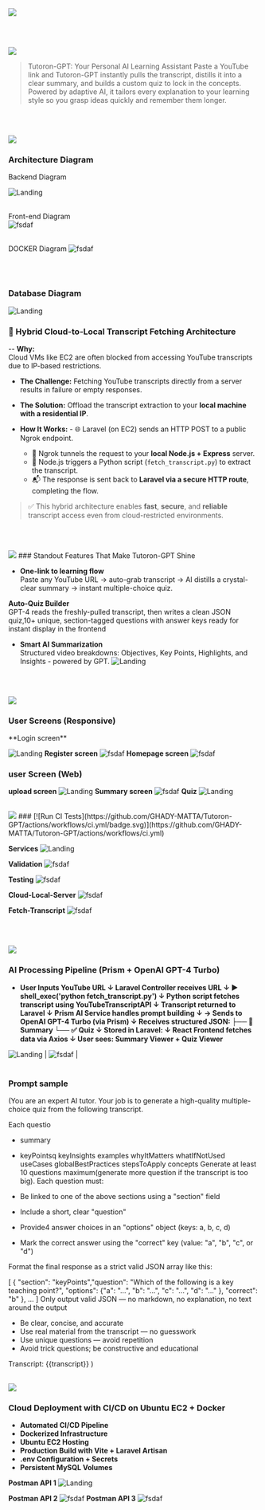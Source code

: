 <img src="./readme/title1.svg"/>

<br><br>
<!-- project overview -->
<img src="./readme/title2.svg"/>

>
>Tutoron-GPT: Your Personal AI Learning Assistant
Paste a YouTube link and Tutoron-GPT instantly pulls the transcript, distills it into a clear summary, and builds a custom quiz to lock in the concepts.
Powered by adaptive AI, it tailors every explanation to your learning style so you grasp ideas quickly and remember them longer.


> 

<br><br>

<!-- System Design -->
<img src="./readme/title3.svg"/>

### Architecture Diagram

Backend Diagram 

 ![Landing](./readme/demo/backend-diagram.png)
 <br><br>


 Front-end Diagram  
 ![fsdaf](./readme/demo/betterfront.png)
<br><br>

DOCKER Diagram 
![fsdaf](./readme/demo/dockerDiagram.png)



<br><br>

### Database Diagram

![Landing](./readme/demo/erdiagram.png)
### 🧠 Hybrid Cloud-to-Local Transcript Fetching Architecture

-- **Why:**  
  Cloud VMs like EC2 are often blocked from accessing YouTube transcripts due to IP-based restrictions.

- **The Challenge:**  Fetching YouTube transcripts directly from a server results in failure or empty responses.

- **The Solution:**  Offload the transcript extraction to your **local machine with a residential IP**.

- **How It Works:**   - 🌐 Laravel (on EC2) sends an HTTP POST to a public Ngrok endpoint.  
  - 🧩 Ngrok tunnels the request to your **local Node.js + Express** server.  
  - 🐍 Node.js triggers a Python script (`fetch_transcript.py`) to extract the transcript.  
  - 📬 The response is sent back to **Laravel via a secure HTTP route**, completing the flow.

> ✅ This hybrid architecture enables **fast**, **secure**, and **reliable** transcript access even from cloud-restricted environments.

<br><br>

<!-- Project Highlights -->
<img src="./readme/title4.svg"/>
###  Standout Features That Make Tutoron-GPT Shine

-  **One-link to learning flow**  
 Paste any YouTube URL → auto-grab transcript → AI distills a crystal-clear summary → instant multiple-choice quiz.

  **Auto-Quiz Builder**  
  GPT-4 reads the freshly-pulled transcript, then writes a clean JSON quiz,10+ unique, section-tagged questions with answer keys ready for instant display in the frontend 
  -  **Smart AI Summarization**  
  Structured video breakdowns: Objectives, Key Points, Highlights, and Insights - powered by GPT.
![Landing](./readme/demo/Tutoron-overview.png)

<br><br>

<!-- Demo -->
<img src="./readme/title5.svg"/>

### User Screens (Responsive)
<!-- | Login screen                            | Register screen                       |  Homepage screen                       |
| --------------------------------------- | ------------------------------------- | ------------------------------------- |
| ![Landing](./readme/demo/login%20(1).gif) | ![fsdaf](./readme/demo/signup%20(1).gif )| ![fsdaf](./readme/demo/homepage%20(1).gif) |
 -->**Login screen**
![Landing](./readme/demo/login%20(1).gif) 
**Register screen**
![fsdaf](./readme/demo/signup%20(1).gif )
**Homepage screen**
![fsdaf](./readme/demo/homepage%20(1).gif)
### user Screen (Web)

<!-- | upload screen                            | Summary screen                       |
| --------------------------------------- | ------------------------------------- |
| ![Landing](./readme/demo/upload.gif) | ![fsdaf](./readme/demo/generate.gif) | -->

**upload screen**
![Landing](./readme/demo/upload.gif)
**Summary screen**
![fsdaf](./readme/demo/generate.gif)
**Quiz**
![Landing](./readme/demo/highlights.gif)
<br><br>
 
<!-- Development & Testing -->
<img src="./readme/title6.svg"/>
### [![Run CI Tests](https://github.com/GHADY-MATTA/Tutoron-GPT/actions/workflows/ci.yml/badge.svg)](https://github.com/GHADY-MATTA/Tutoron-GPT/actions/workflows/ci.yml)

<!-- | Services                            | Validation                       | Testing                        |
| --------------------------------------- | ------------------------------------- | ------------------------------------- |
| ![Landing](./readme/demo/service.png) | ![fsdaf](./readme/demo/validation.png) | ![fsdaf](./readme/demo/laravel_logs.png) | -->

**Services**
![Landing](./readme/demo/service.png)

**Validation**
 ![fsdaf](./readme/demo/validation.png)

 **Testing**
 ![fsdaf](./readme/demo/laravel_logs.png)

**Cloud-Local-Server**
![fsdaf](./readme/demo/LocalServer.png)

**Fetch-Transcript**
![fsdaf](./readme/demo/fetch-transcript.png)

<br><br>

<img src="./readme/title8.svg"/>

### AI Processing Pipeline (Prism + OpenAI GPT-4 Turbo)

- **User Inputs YouTube URL       ↓
Laravel Controller receives URL
         ↓
▶ shell_exec('python fetch_transcript.py')
         ↓
Python script fetches transcript using YouTubeTranscriptAPI
         ↓
Transcript returned to Laravel
         ↓
Prism AI Service handles prompt building
         ↓
→ Sends to OpenAI GPT-4 Turbo (via Prism)
         ↓
Receives structured JSON:
    ├── 🧠 Summary
    └── ✅ Quiz
         ↓
Stored in Laravel:
 ↓
React Frontend fetches data via Axios       ↓
User sees: Summary Viewer + Quiz Viewer**  

![Landing](./readme/demo/workflow-ai.png) | ![fsdaf](./readme/demo/Screenshot%20(363).png)  |
<br><br>

### Prompt sample
(You are an expert AI tutor. Your job is to generate a high-quality multiple-choice quiz from the following transcript.

Each questio
- summary
- keyPointsq
keyInsights
examples
whyItMatters
whatIfNotUsed
useCases
globalBestPractices
stepsToApply 
concepts
Generate at least 10 questions maximum(generate more question if the transcript is too big). Each question must:

- Be linked to one of the above sections using a "section" field
- Include a short, clear "question"
- Provide4 answer choices in an "options" object (keys: a, b, c, d)
- Mark the correct answer using the "correct" key (value: "a", "b", "c", or "d")

Format the final response as a strict valid JSON array like this:

[
  {
    "section": "keyPoints","question": "Which of the following is a key teaching point?",
    "options": {"a": "...",
      "b": "...",
      "c": "...",
      "d": "..."
    },
    "correct": "b"
  },
  ...
] Only output valid JSON — no markdown, no explanation, no text around the output
- Be clear, concise, and accurate
- Use real material from the transcript — no guesswork
- Use unique questions — avoid repetition
- Avoid trick questions; be constructive and educational

Transcript:
{{transcript}}
)
<br><br>

<!-- Deployment -->
<img src="./readme/title7.svg"/>

### Cloud Deployment with CI/CD on Ubuntu EC2 + Docker
- **Automated CI/CD Pipeline**  
- **Dockerized Infrastructure**  
- **Ubuntu EC2 Hosting**  
- **Production Build with Vite + Laravel Artisan**  
- **.env Configuration + Secrets**  
- **Persistent MySQL Volumes**

<!-- | Postman API 1                            | Postman API 2                       | Postman API 3                        |
| --------------------------------------- | ------------------------------------- | ------------------------------------- |
| ![Landing](./readme/demo/postmanSignup.png) | ![fsdaf](./readme/demo/postmanlogin.png) | ![fsdaf](./readme/demo/postmanAi.png) | -->

**Postman API 1** 
![Landing](./readme/demo/postmanSignup.png)

**Postman API 2**
![fsdaf](./readme/demo/postmanlogin.png)
**Postman API 3**
![fsdaf](./readme/demo/postmanAi.png)

<br><br>